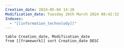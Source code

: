 ```yaml
---
Creation_date: 2024-05-04 14:10
Modification_date: Tuesday 26th March 2024 00:42:32
Indexes:
  - "[[information_technolody]]"
---
```


```dataview
table Creation_date, Modification_date
from [[framework]] sort Creation_date DESC
```
